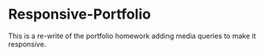 # Responsive-Portfolio

This is a re-write of the portfolio homework adding media queries to make it responsive.
